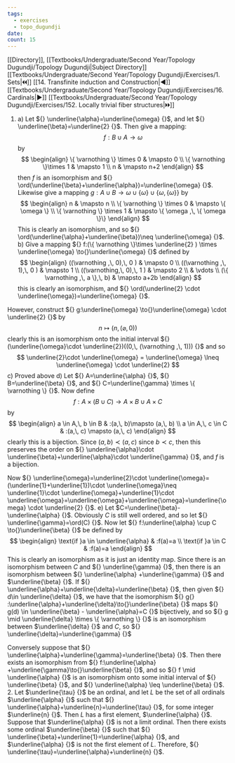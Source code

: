 ```yaml
---
tags:
  - exercises
  - topo_dugundji
date: 
count: 15
---
```

[[Directory]], [[Textbooks/Undergraduate/Second Year/Topology Dugundji/Topology Dugundji|Subject Directory]]
[[Textbooks/Undergraduate/Second Year/Topology Dugundji/Exercises/1. Sets|🞀🞀]] [[14. Transfinite induction and Construction|◀]] [[Textbooks/Undergraduate/Second Year/Topology Dugundji/Exercises/16. Cardinals|▶]] [[Textbooks/Undergraduate/Second Year/Topology Dugundji/Exercises/152. Locally trivial fiber structures|🞂🞂]]
1. a)
Let ${} \underline{\alpha}=\underline{\omega} {}$, and let ${} \underline{\beta}=\underline{2} {}$. Then give a mapping:
$$
f:B\cup A\to{}\omega
$$
by 
$$
\begin{align}
\{ \varnothing  \} \times  0 &   \mapsto 0  \\
\{ \varnothing  \}\times 1   & \mapsto 1 \\
n  & \mapsto n+2
 \end{align}
$$
then ${} f {}$ is an isomorphism and ${} \ord(\underline{\beta}+\underline{\alpha})=\underline{\omega} {}$. Likewise give a mapping ${} g: A \cup B\to{} \omega \cup \{ \omega \} \cup \{ \omega,\, \{ \omega \} \} {}$ by
$$
\begin{align}
 n  & \mapsto   n \\
\{ \varnothing  \} \times 0 & \mapsto  \{ \omega \} \\
\{ \varnothing  \} \times  1 &  \mapsto  \{ \omega ,\, \{ \omega \}\} 
 \end{align}
$$
This is clearly an isomorphism, and so ${} \ord(\underline{\alpha}+\underline{\beta})\neq  \underline{\omega} {}$.
b)
Give a mapping ${} f:(\{ \varnothing  \}\times  \underline{2} ) \times  \underline{\omega} \to{}\underline{\omega} {}$ defined by
$$
\begin{align}
 ((\varnothing ,\, 0),\, 0 ) &  \mapsto   0 \\
((\varnothing ,\, 1),\, 0 )  & \mapsto 1 \\
((\varnothing,\,  0),\, 1 )  &  \mapsto 2 \\
 & \vdots  \\
(\{ \varnothing ,\, a \},\, b)  & \mapsto a+2b
 \end{align}
$$
this is clearly an isomorphism, and ${} \ord(\underline{2} \cdot \underline{\omega})=\underline{\omega} {}$. 

However, construct ${} g:\underline{\omega} \to{}\underline{\omega} \cdot \underline{2} {}$ by
$$
n\mapsto (n,\, (\varnothing ,\, 0))
$$
clearly this is an isomorphism onto the initial interval ${} (\underline{\omega}\cdot \underline{2})((0,\, (\varnothing ,\, 1))) {}$ and so 
$$
\underline{2}\cdot \underline{\omega} = \underline{\omega} \lneq  \underline{\omega} \cdot \underline{2}
$$
c)
Proved above
d)
Let ${} A=\underline{\alpha} {}$, ${} B=\underline{\beta} {}$, and ${} C=\underline{\gamma} \times  \{ \varnothing  \} {}$. Now define
$$
f:A \times (B \cup C)\to{}A\times B \cup A \times  C
$$
by
$$
\begin{align}
 a \in A,\, b \in B & :(a,\, b)\mapsto (a,\, b)   \\
a \in A,\, c \in C & :(a,\, c) \mapsto (a,\, c)
 \end{align}
$$
clearly this is a bijection. Since ${} (a,\, b) \prec (a,\, c) {}$ since ${} b \prec c {}$, then this preserves the order on ${} \underline{\alpha}\cdot \underline{\beta}+\underline{\alpha}\cdot \underline{\gamma} {}$, and $f$ is a bijection.

Now ${} \underline{\omega}=\underline{2}\cdot \underline{\omega}=(\underline{1}+\underline{1})\cdot \underline{\omega}\neq \underline{1}\cdot \underline{\omega}+\underline{1}\cdot \underline{\omega}=\underline{\omega}+\underline{\omega}=\underline{\omega} \cdot \underline{2} {}$.
e)
Let $C=\underline{\beta}-\underline{\alpha} {}$. Obviously $C {}$ is still well ordered, and so let ${} \underline{\gamma}=\ord(C) {}$. Now let ${} f:\underline{\alpha} \cup  C \to{}\underline{\beta} {}$ be defined by
$$
\begin{align}
 \text{if }a \in \underline{\alpha} & :f(a)=a   \\
\text{if }a \in C & :f(a)=a
 \end{align}
$$
This is clearly an isomorphism as it is just an identity map. Since there is an isomorphism between ${} C$ and ${} \underline{\gamma} {}$, then there is an isomorphism between ${} \underline{\alpha} +\underline{\gamma} {}$ and $\underline{\beta} {}$. If ${} \underline{\alpha}+\underline{\delta}=\underline{\beta} {}$, then given ${} d\in \underline{\delta} {}$, we have that the isomorphism ${} g{} :\underline{\alpha}+\underline{\delta}\to{}\underline{\beta} {}$ maps ${} g(d) \in \underline{\beta} - \underline{\alpha}=C {}$ bijectively, and so ${} g \mid \underline{\delta} \times \{ \varnothing  \} {}$ is an isomorphism between $\underline{\delta} {}$ and $C$, so ${} \underline{\delta}=\underline{\gamma} {}$

Conversely suppose that ${} \underline{\alpha}+\underline{\gamma}=\underline{\beta} {}$. Then there exists an isomorphism from ${} f:\underline{\alpha} +\underline{\gamma}\to{}\underline{\beta} {}$, and so ${} f \mid  \underline{\alpha} {}$ is an isomorphism onto some initial interval of ${} \underline{\beta} {}$, and ${} \underline{\alpha} \leq \underline{\beta} {}$.
2. 
Let $\underline{\tau} {}$ be an ordinal, and let ${} L {}$ be the set of all ordinals $\underline{\alpha} {}$ such that ${} \underline{\alpha}+\underline{n}=\underline{\tau} {}$, for some integer $\underline{n} {}$. Then $L$ has a first element, $\underline{\alpha} {}$. Suppose that $\underline{\alpha} {}$ is not a limit ordinal. Then there exists some ordinal $\underline{\beta} {}$ such that ${} \underline{\beta}+\underline{1}=\underline{\alpha} {}$, and $\underline{\alpha} {}$ is not the first element of ${} L {}$. Therefore, ${} \underline{\tau}=\underline{\alpha}+\underline{n} {}$.
